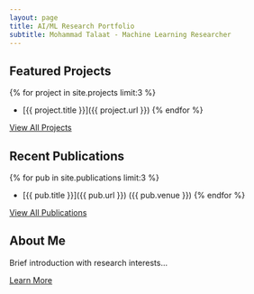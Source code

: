```yaml
---
layout: page
title: AI/ML Research Portfolio
subtitle: Mohammad Talaat - Machine Learning Researcher
---
```


<div class="particles-js"></div> <!-- Particles.js background -->

## Featured Projects
{% for project in site.projects limit:3 %}
- [{{ project.title }}]({{ project.url }})
{% endfor %}

[View All Projects](/archive)

## Recent Publications
{% for pub in site.publications limit:3 %}
- [{{ pub.title }}]({{ pub.url }}) ({{ pub.venue }})
{% endfor %}

[View All Publications](/archive)

## About Me
Brief introduction with research interests...

[Learn More](/about)
